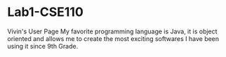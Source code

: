 # Lab1-CSE110

Vivin's User Page
My favorite programming language is Java, it is object oriented and allows me to create the most exciting softwares I have been using it since 9th Grade.  
